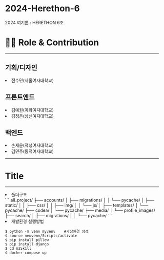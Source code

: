# 2024-Herethon-6
2024 여기톤 : HERETHON 6조


<h1>👨‍💻 Role & Contribution</h1>
<hr>
<h2>기획/디자인</h2>

<li>전수민(서울여자대학교)</li>

<h2>프론트엔드</h2>

<li>김예원(이화여자대학교)</li>
<li>김정은(성신여자대학교)</li>

<h2>백엔드</h2>

<li>손재윤(덕성여자대학교)</li>
<li>김민주(동덕여자대학교)</li>

<hr>
<h1>Title</h1>

<hr>
<li>폴더구조</li>
```
all_project/
├── accounts/
│ ├── migrations/
│ │ └── pycache/
│ ├── static/
│ │ ├── css/
│ │ ├── img/
│ │ └── js/
│ ├── templates/
│ └── pycache/
├── codea/
│ └── pycache/
├── media/
│ └── profile_images/
├── search/
│ ├── migrations/
│ │ └── pycache/
```


<li>개발환경 실행방법</li>

```
$ python -m venv myvenv    #가상환경 생성
$ source newvenv/Scripts/activate
$ pip install pillow
$ pip install django
$ cd mzSkill
$ docker-compose up
```

